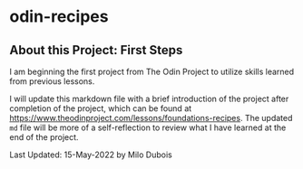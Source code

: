 # odin-recipes

## About this Project: First Steps

I am beginning the first project from The Odin Project to utilize skills learned from previous lessons.  

I will update this markdown file with a brief introduction of the project after completion of the project, which can be found at https://www.theodinproject.com/lessons/foundations-recipes. The updated `md` file will be more of a self-reflection to review what I have learned at the end of the project.

Last Updated: 15-May-2022 by Milo Dubois
